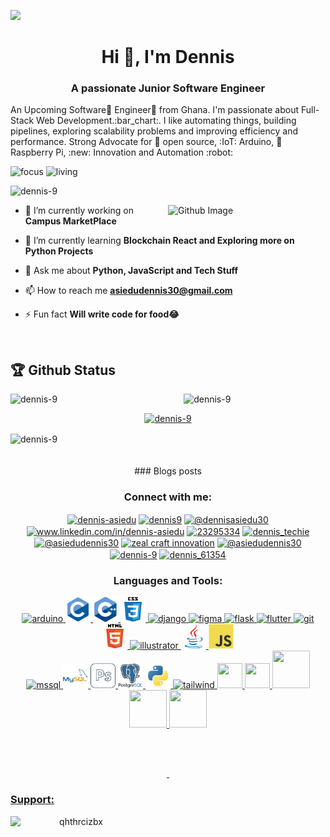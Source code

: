 ![](https://raw.githubusercontent.com/halfrost/halfrost/master/icons/header_.png)

<h1 align="center">Hi 👋, I'm Dennis</h1>
<h3 align="center">A passionate Junior Software Engineer</h3>
An Upcoming Software🌈 Engineer🎯 from Ghana. I'm passionate about Full-Stack Web Development.:bar_chart:. I like automating things, building pipelines, exploring scalability problems and improving efficiency and performance. Strong Advocate for 📜 open source, :IoT: Arduino, 🚀 Raspberry Pi, :new: Innovation and Automation :robot:

![focus](https://img.shields.io/badge/Focus-FullStack/SoftwareEngineering-brightgreen)
![living](https://img.shields.io/badge/Living-Ghana-3c9)
<p align="left"> <img src="https://komarev.com/ghpvc/?username=dennis-9&label=Profile%20views&color=0e75b6&style=flat" alt="dennis-9" /> </p>

<img width="50%" align="right" alt="Github Image" src="https://raw.githubusercontent.com/onimur/.github/master/.resources/git-header.svg" />

- 🔭 I’m currently working on **Campus MarketPlace**

- 🌱 I’m currently learning **Blockchain React and Exploring more on Python Projects**

- 💬 Ask me about **Python, JavaScript and Tech Stuff**

- 📫 How to reach me **asiedudennis30@gmail.com**

- ⚡ Fun fact **Will write code for food😂**



<br >



## 🏆 Github Status
<img align="right" src="https://github-readme-stats.vercel.app/api?username=dennis-9&show_icons=true&locale=en&theme=radical" width="45%" alt="dennis-9" />
<img src="https://github-readme-streak-stats.herokuapp.com/?user=dennis-9&theme=dark" width="45%" alt="dennis-9" />
<br>

<p align="center"> <a href="https://github.com/ryo-ma/github-profile-trophy"><img src="https://github-profile-trophy.vercel.app/?username=dennis-9&theme=radical" width="70%" alt="dennis-9" /></a></p>
  <img align="center" src="https://github-readme-stats.vercel.app/api/top-langs?username=dennis-9&show_icons=true&locale=en&layout=compact&theme=radical" width="45%" alt="dennis-9" />


<div align="center">

<br>
<br>
### Blogs posts
<!-- BLOG-POST-LIST:START -->
<!-- BLOG-POST-LIST:END -->
<div align="center">
<h3 align="center">Connect with me:</h3>
<p align="center">
<a href="https://codepen.io/dennis-asiedu" target="blank"><img align="center" src="https://raw.githubusercontent.com/rahuldkjain/github-profile-readme-generator/master/src/images/icons/Social/codepen.svg" alt="dennis-asiedu" height="30" width="40" /></a>
<a href="https://dev.to/dennis9" target="blank"><img align="center" src="https://raw.githubusercontent.com/rahuldkjain/github-profile-readme-generator/master/src/images/icons/Social/devto.svg" alt="dennis9" height="30" width="40" /></a>
<a href="https://twitter.com/@dennisasiedu30" target="blank"><img align="center" src="https://raw.githubusercontent.com/rahuldkjain/github-profile-readme-generator/master/src/images/icons/Social/twitter.svg" alt="@dennisasiedu30" height="30" width="40" /></a>
<a href="https://linkedin.com/in/www.linkedin.com/in/dennis-asiedu" target="blank"><img align="center" src="https://raw.githubusercontent.com/rahuldkjain/github-profile-readme-generator/master/src/images/icons/Social/linked-in-alt.svg" alt="www.linkedin.com/in/dennis-asiedu" height="30" width="40" /></a>
<a href="https://stackoverflow.com/users/23295334" target="blank"><img align="center" src="https://raw.githubusercontent.com/rahuldkjain/github-profile-readme-generator/master/src/images/icons/Social/stack-overflow.svg" alt="23295334" height="30" width="40" /></a>
<a href="https://instagram.com/dennis_techie" target="blank"><img align="center" src="https://raw.githubusercontent.com/rahuldkjain/github-profile-readme-generator/master/src/images/icons/Social/instagram.svg" alt="dennis_techie" height="30" width="40" /></a>
<a href="https://medium.com/@asiedudennis30" target="blank"><img align="center" src="https://raw.githubusercontent.com/rahuldkjain/github-profile-readme-generator/master/src/images/icons/Social/medium.svg" alt="@asiedudennis30" height="30" width="40" /></a>
<a href="https://www.youtube.com/c/zeal craft innovation" target="blank"><img align="center" src="https://raw.githubusercontent.com/rahuldkjain/github-profile-readme-generator/master/src/images/icons/Social/youtube.svg" alt="zeal craft innovation" height="30" width="40" /></a>
<a href="https://www.hackerrank.com/@asiedudennis30" target="blank"><img align="center" src="https://raw.githubusercontent.com/rahuldkjain/github-profile-readme-generator/master/src/images/icons/Social/hackerrank.svg" alt="@asiedudennis30" height="30" width="40" /></a>
<a href="https://www.leetcode.com/dennis-9" target="blank"><img align="center" src="https://raw.githubusercontent.com/rahuldkjain/github-profile-readme-generator/master/src/images/icons/Social/leet-code.svg" alt="dennis-9" height="30" width="40" /></a>
<a href="https://discord.gg/dennis_61354" target="blank"><img align="center" src="https://raw.githubusercontent.com/rahuldkjain/github-profile-readme-generator/master/src/images/icons/Social/discord.svg" alt="dennis_61354" height="30" width="40" /></a>
</p>
</div>

<div align="center">
<h3 align="center">Languages and Tools:</h3>
<p align="center"> <a href="https://www.arduino.cc/" target="_blank" rel="noreferrer"> 
  <img src="https://cdn.worldvectorlogo.com/logos/arduino-1.svg" alt="arduino" width="40" height="40"/> </a> <a href="https://getbootstrap.com" target="_blank" rel="noreferrer"> 
<!--     <img src="https://raw.githubusercontent.com/devicons/devicon/master/icons/bootstrap/bootstrap-plain-wordmark.svg" alt="bootstrap" width="40" height="40"/> </a> <a href="https://www.cprogramming.com/" target="_blank" rel="noreferrer">  -->
      <img src="https://raw.githubusercontent.com/devicons/devicon/master/icons/c/c-original.svg" alt="c" width="40" height="40"/> </a> <a href="https://www.w3schools.com/cpp/" target="_blank" rel="noreferrer"> 
        <img src="https://raw.githubusercontent.com/devicons/devicon/master/icons/cplusplus/cplusplus-original.svg" alt="cplusplus" width="40" height="40"/> </a> <a href="https://www.w3schools.com/css/" target="_blank" rel="noreferrer"> 
          <img src="https://raw.githubusercontent.com/devicons/devicon/master/icons/css3/css3-original-wordmark.svg" alt="css3" width="40" height="40"/> </a> <a href="https://www.djangoproject.com/" target="_blank" rel="noreferrer"> 
            <img src="https://cdn.worldvectorlogo.com/logos/django.svg" alt="django" width="40" height="40"/> </a> <a href="https://www.figma.com/" target="_blank" rel="noreferrer"> 
              <img src="https://www.vectorlogo.zone/logos/figma/figma-icon.svg" alt="figma" width="40" height="40"/> </a> <a href="https://flask.palletsprojects.com/" target="_blank" rel="noreferrer"> 
                <img src="https://www.vectorlogo.zone/logos/pocoo_flask/pocoo_flask-icon.svg" alt="flask" width="40" height="40"/> </a> <a href="https://flutter.dev" target="_blank" rel="noreferrer"> 
                  <img src="https://www.vectorlogo.zone/logos/flutterio/flutterio-icon.svg" alt="flutter" width="40" height="40"/> </a> <a href="https://git-scm.com/" target="_blank" rel="noreferrer"> 
                    <img src="https://www.vectorlogo.zone/logos/git-scm/git-scm-icon.svg" alt="git" width="40" height="40"/> </a> <a href="https://www.w3.org/html/" target="_blank" rel="noreferrer"> 
                      <img src="https://raw.githubusercontent.com/devicons/devicon/master/icons/html5/html5-original-wordmark.svg" alt="html5" width="40" height="40"/> </a> <a href="https://www.adobe.com/in/products/illustrator.html" target="_blank" rel="noreferrer"> 
                        <img src="https://www.vectorlogo.zone/logos/adobe_illustrator/adobe_illustrator-icon.svg" alt="illustrator" width="40" height="40"/> </a> <a href="https://www.java.com" target="_blank" rel="noreferrer"> 
                          <img src="https://raw.githubusercontent.com/devicons/devicon/master/icons/java/java-original.svg" alt="java" width="40" height="40"/> </a> <a href="https://developer.mozilla.org/en-US/docs/Web/JavaScript" target="_blank" rel="noreferrer"> 
                            <img src="https://raw.githubusercontent.com/devicons/devicon/master/icons/javascript/javascript-original.svg" alt="javascript" width="40" height="40"/> </a> <a href="https://www.microsoft.com/en-us/sql-server" target="_blank" rel="noreferrer">
                              <br>
                              <img src="https://www.svgrepo.com/show/303229/microsoft-sql-server-logo.svg" alt="mssql" width="40" height="40"/> </a> <a href="https://www.mysql.com/" target="_blank" rel="noreferrer"> 
                                <img src="https://raw.githubusercontent.com/devicons/devicon/master/icons/mysql/mysql-original-wordmark.svg" alt="mysql" width="40" height="40"/> </a> <a href="https://www.photoshop.com/en" target="_blank" rel="noreferrer"> 
                                  <img src="https://raw.githubusercontent.com/devicons/devicon/master/icons/photoshop/photoshop-line.svg" alt="photoshop" width="40" height="40"/> </a> <a href="https://www.postgresql.org" target="_blank" rel="noreferrer"> 
                                    <img src="https://raw.githubusercontent.com/devicons/devicon/master/icons/postgresql/postgresql-original-wordmark.svg" alt="postgresql" width="40" height="40"/> </a> <a href="https://www.python.org" target="_blank" rel="noreferrer"> 
                                      <img src="https://raw.githubusercontent.com/devicons/devicon/master/icons/python/python-original.svg" alt="python" width="40" height="40"/> </a> <a href="https://tailwindcss.com/" target="_blank" rel="noreferrer"> 
                                        <img src="https://www.vectorlogo.zone/logos/tailwindcss/tailwindcss-icon.svg" alt="tailwind" width="40" height="40"/> </a> <a href="https://www.adobe.com/products/xd.html" target="_blank" rel="noreferrer"> 
<img src="https://github.com/Subhampreet/Subhampreet/blob/master/logos/css.png?raw=true" height="40" width="40">
<img src="https://github.com/Subhampreet/Subhampreet/blob/master/logos/django.jpg?raw=true" height="40" width="40">
<img src="https://github.com/Subhampreet/Subhampreet/blob/master/logos/postgres.png?raw=true" height="60" width="60">
<img src="https://github.com/Subhampreet/Subhampreet/blob/master/logos/vs.png?raw=true" height="60" width="60">
<img src="https://github.com/Subhampreet/Subhampreet/blob/master/logos/bootstrap.png?raw=true" height="60" width="60">

</div>

<br >

<br>

<!--<img src="https://user-images.githubusercontent.com/70382532/138322189-2db8df52-9dcb-40a0-88a8-c365466bd33d.gif" >-->




<p>&nbsp;</p>

<p></p>

<h3 align="left">Support:</h3>
<p><a href="https://www.buymeacoffee.com/qhthrcizbx"> <img align="left" src="https://cdn.buymeacoffee.com/buttons/v2/default-yellow.png" height="50" width="210" alt="qhthrcizbx" /></a></p><br><br>
